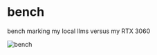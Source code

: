 # bench
bench marking my local llms versus my RTX 3060

![bench](https://github.com/user-attachments/assets/7bc78360-e76e-4cdd-b8a7-f4cb76f4ce56)

